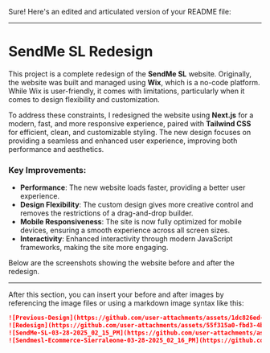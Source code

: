 Sure! Here's an edited and articulated version of your README file:

---

# SendMe SL Redesign

This project is a complete redesign of the **SendMe SL** website. Originally, the website was built and managed using **Wix**, which is a no-code platform. While Wix is user-friendly, it comes with limitations, particularly when it comes to design flexibility and customization.

To address these constraints, I redesigned the website using **Next.js** for a modern, fast, and more responsive experience, paired with **Tailwind CSS** for efficient, clean, and customizable styling. The new design focuses on providing a seamless and enhanced user experience, improving both performance and aesthetics.

### Key Improvements:
- **Performance**: The new website loads faster, providing a better user experience.
- **Design Flexibility**: The custom design gives more creative control and removes the restrictions of a drag-and-drop builder.
- **Mobile Responsiveness**: The site is now fully optimized for mobile devices, ensuring a smooth experience across all screen sizes.
- **Interactivity**: Enhanced interactivity through modern JavaScript frameworks, making the site more engaging.

Below are the screenshots showing the website before and after the redesign.

---

After this section, you can insert your before and after images by referencing the image files or using a markdown image syntax like this:

```markdown
![Previous-Design](https://github.com/user-attachments/assets/1dc826ed-1fc0-41c7-87b0-29e06ed10712)
![Redesign](https://github.com/user-attachments/assets/55f315a0-fbd3-4b50-875a-861ccafd4e5d)
![SendMe-SL-03-28-2025_02_15_PM](https://github.com/user-attachments/assets/70267f46-8ce9-46e7-9004-88e0f5eff0a3)
![Sendmesl-Ecommerce-Sierraleone-03-28-2025_02_16_PM](https://github.com/user-attachments/assets/333760fd-2e47-4659-a8ff-c90aac294924)

```

